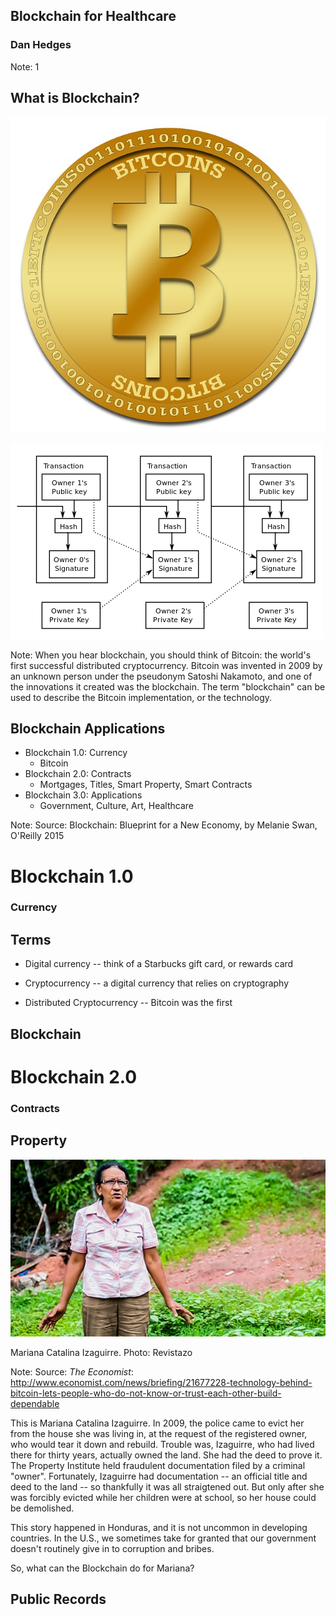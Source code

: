 ## Blockchain for Healthcare

### Dan Hedges

Note: 1



## What is Blockchain?

![Bitcoin Logo](./images/bitcoin.jpg)
<!-- .element  class="fragment" height="35%" -->

![Blockchain Imagined](./images/blockchain.svg.png)
<!-- .element  class="fragment" height="35%" -->

Note: When you hear blockchain, you should think of Bitcoin: the world's first
successful distributed cryptocurrency.  Bitcoin was invented in 2009 by an
unknown person under the pseudonym Satoshi Nakamoto, and one of the innovations
it created was the blockchain.  The term "blockchain" can be used to describe
the Bitcoin implementation, or the  technology.  




## Blockchain Applications

- Blockchain 1.0: Currency <!-- .element  class="fragment" height="35%" -->
    - Bitcoin <!-- .element  class="fragment" height="35%" -->
- Blockchain 2.0: Contracts <!-- .element  class="fragment" height="35%" -->
    - Mortgages, Titles, Smart Property, Smart Contracts
- Blockchain 3.0: Applications <!-- .element  class="fragment" height="35%" -->
    - Government, Culture, Art, Healthcare

Note:
Source: Blockchain: Blueprint for a New Economy, by Melanie Swan, O'Reilly 2015



# Blockchain 1.0
### Currency


## Terms

- Digital currency -- think of a Starbucks gift card, or rewards card
<!-- .element  class="fragment" height="35%" -->
- Cryptocurrency -- a digital currency that relies on cryptography
<!-- .element  class="fragment" height="35%" -->
- Distributed Cryptocurrency -- Bitcoin was the first
<!-- .element  class="fragment" height="35%" -->


## Blockchain



# Blockchain 2.0
### Contracts


## Property

![Mariana Catalina Izaguirre](./images/Catalina_Villanueva_Alcaldia.jpg "Mariana Catalina Izaguirre. // Photo: Revistazo")

Mariana Catalina Izaguirre. Photo: Revistazo

Note:
Source: *The Economist*:
http://www.economist.com/news/briefing/21677228-technology-behind-bitcoin-lets-people-who-do-not-know-or-trust-each-other-build-dependable

This is Mariana Catalina Izaguirre.  In 2009, the police came to evict her from
the house she was living in, at the request of the registered owner, who would
tear it down and rebuild.  Trouble was, Izaguirre, who had lived there for
thirty years, actually owned the land.  She had the deed to prove it.  The
Property Institute held fraudulent documentation filed by a criminal "owner".
Fortunately, Izaguirre had documentation -- an official title and deed to the
land -- so thankfully it was all straigtened out.  But only after she was
forcibly evicted while her children were at school, so her house could be
demolished.

This story happened in Honduras, and it is not uncommon in developing countries.
In the U.S., we sometimes take for granted that our government doesn't
routinely give in to corruption and bribes.

So, what can the Blockchain do for Mariana?


## Public Records
